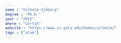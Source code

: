 ```yaml
---
name : "Vilhelm Sjöberg"
degree : "Ph.D."
year : "2015"
where : "CertiK"
website : "https://www.cs.yale.edu/homes/vilhelm/"
tags : ["alum"]
---
```


